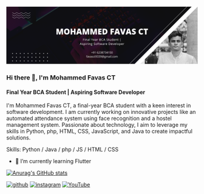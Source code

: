 ![Final Year BCA Student | Aspiring Software Developer](https://github.com/favas-mohd/favas-mohd/blob/main/banner.png)
### Hi there 👋, I'm Mohammed Favas CT
#### Final Year BCA Student | Aspiring Software Developer


I'm Mohammed Favas CT, a final-year BCA student with a keen interest in software development. I am currently working on innovative projects like an automated attendance system using face recognition and a hostel management system. Passionate about technology, I aim to leverage my skills in Python, php, HTML, CSS, JavaScript, and Java to create impactful solutions.

Skills: Python / Java / php / JS / HTML / CSS

- 🌱 I’m currently learning Flutter

 [![Anurag's GitHub stats](https://github-readme-stats.vercel.app/api?username=favas-mohd)](https://github.com/anuraghazra/github-readme-stats) 


[<img src='[https://cdn.jsdelivr.net/npm/simple-icons@3.0.1/icons/github.svg]([https://github.com/gauravghongde/social-icons/blob/master/PNG/Color/Github.png](https://github.com/favas-mohd/favas-mohd/blob/main/github.png))' alt='github' height='40'>](https://github.com/favas-mohd)  [<img src='[https://cdn.jsdelivr.net/npm/simple-icons@3.0.1/icons/instagram.svg]([https://github.com/gauravghongde/social-icons/blob/master/PNG/Color/Instagram.png](https://github.com/favas-mohd/favas-mohd/blob/main/instagram.png))' alt='instagram' height='40'>](https://www.instagram.com/favaz_mohd__/)  [<img src='[https://cdn.jsdelivr.net/npm/simple-icons@3.0.1/icons/youtube.svg]([https://github.com/gauravghongde/social-icons/blob/master/PNG/Color/Youtube.png](https://github.com/favas-mohd/favas-mohd/blob/main/youtube.png))' alt='YouTube' height='40'>](https://www.youtube.com/channel/@ByteCatalyst3)  

